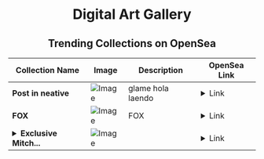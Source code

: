 <div align="center">

# Digital Art Gallery

## Trending Collections on OpenSea

| Collection Name                       | Image                                                                                     | Description                       | OpenSea Link                                                                                          |
|---------------------------------------|-------------------------------------------------------------------------------------------|-----------------------------------|--------------------------------------------------------------------------------------------------------|
| **Post in neative** | ![Image](https://i.seadn.io/s/raw/files/2b24a57e1be667bc645ba3a21c90f48c.jpg?w=500&auto=format?w=200&auto=format) | glame hola laendo | <details><summary>Link</summary>[Post in neative](https://opensea.io/collection/post-in-neative)</details> |
| **FOX** | ![Image](https://i.seadn.io/s/raw/files/cd032e28893a945edf9ceb6f9e4daa1e.png?w=500&auto=format?w=200&auto=format) | FOX | <details><summary>Link</summary>[FOX](https://opensea.io/collection/fox-605)</details> |
| **<details><summary>Exclusive Mitch...</summary>Exclusive Mitchell</details>** | ![Image](https://i.seadn.io/s/raw/files/85139daa71091735f12d767f0a69b820.jpg?w=500&auto=format?w=200&auto=format) |  | <details><summary>Link</summary>[Exclusive Mitchell](https://opensea.io/collection/exclusive-mitchell)</details> |

</div>